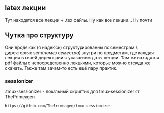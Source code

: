## latex лекции
Тут находятся все лекции + .tex файлы. Ну как все лекции... Ну почти

## Чутка про структуру
Они вроде как (я надеюсь) структурированны по семестрам в директориях sem(_номер семестра_) внутри
по предметам, где каждая лекция в своей директории с указанием даты лекции.
Там же находятся pdf файлы с непосредственно лекциями, которые можно отсюда же 
скачать.
Также там зачем-то есть ещё пару практик.

### sessionizer
.tmux-sessionizer - локальный скриптик для tmux-sessionizer от ThePrimeagen 
```
https://github.com/ThePrimeagen/tmux-sessionizer
```

